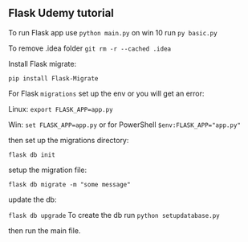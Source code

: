 ## Flask Udemy tutorial

To run Flask app use `python main.py` on win 10 run `py basic.py`

To remove .idea folder `git rm -r --cached .idea`

Install Flask migrate:

`pip install Flask-Migrate`

For Flask `migrations` set up the env or you will get an error:

Linux: `export FLASK_APP=app.py`

Win: `set FLASK_APP=app.py` or for PowerShell `$env:FLASK_APP="app.py"`

then set up the migrations directory:

`flask db init`

setup the migration file:

`flask db migrate -m "some message"`

update the db:

`flask db upgrade`
To create the db run `python setupdatabase.py`

then run the main file.